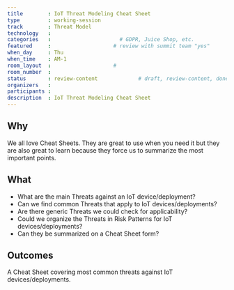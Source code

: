 ```yaml
---
title        : IoT Threat Modeling Cheat Sheet
type         : working-session
track        : Threat Model
technology   :
categories   :                      # GDPR, Juice Shop, etc.
featured     :                    # review with summit team "yes"
when_day     : Thu
when_time    : AM-1
room_layout  :                    #
room_number  :
status       : review-content             # draft, review-content, done
organizers   :
participants : 
description  : IoT Threat Modeling Cheat Sheet
---
```


## Why

We all love Cheat Sheets. They are great to use when you need it but they are also great to learn because they force us to summarize the most important points.


## What

 - What are the main Threats against an IoT device/deployment? 
 - Can we find common Threats that apply to IoT devices/deployments? 
 - Are there generic Threats we could check for applicability?
 - Could we organize the Threats in Risk Patterns for IoT devices/deployments? 
 - Can they be summarized on a Cheat Sheet form? 

## Outcomes

A Cheat Sheet covering most common threats against IoT devices/deployments.
